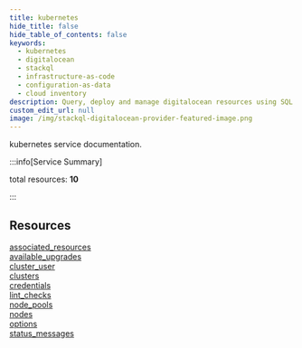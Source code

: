 ```yaml
---
title: kubernetes
hide_title: false
hide_table_of_contents: false
keywords:
  - kubernetes
  - digitalocean
  - stackql
  - infrastructure-as-code
  - configuration-as-data
  - cloud inventory
description: Query, deploy and manage digitalocean resources using SQL
custom_edit_url: null
image: /img/stackql-digitalocean-provider-featured-image.png
---
```


kubernetes service documentation.

:::info[Service Summary]

total resources: __10__  

:::

## Resources
<div class="row">
<div class="providerDocColumn">
<a href="/services/kubernetes/associated_resources/">associated_resources</a><br />
<a href="/services/kubernetes/available_upgrades/">available_upgrades</a><br />
<a href="/services/kubernetes/cluster_user/">cluster_user</a><br />
<a href="/services/kubernetes/clusters/">clusters</a><br />
<a href="/services/kubernetes/credentials/">credentials</a>
</div>
<div class="providerDocColumn">
<a href="/services/kubernetes/lint_checks/">lint_checks</a><br />
<a href="/services/kubernetes/node_pools/">node_pools</a><br />
<a href="/services/kubernetes/nodes/">nodes</a><br />
<a href="/services/kubernetes/options/">options</a><br />
<a href="/services/kubernetes/status_messages/">status_messages</a>
</div>
</div>